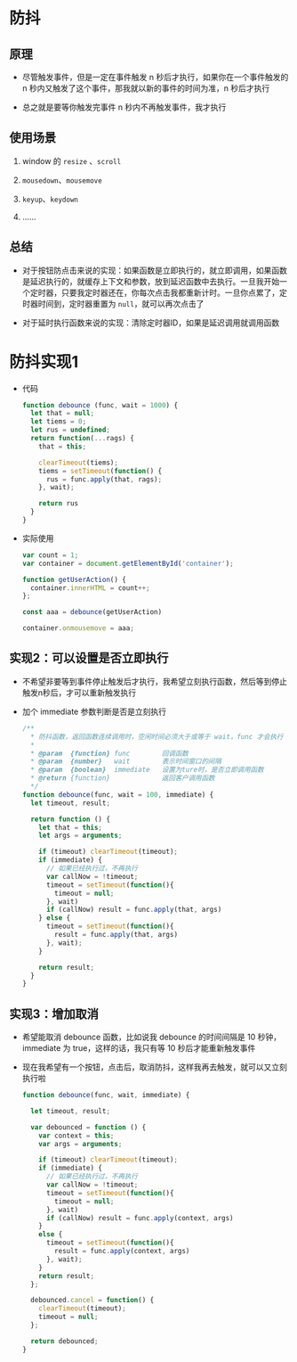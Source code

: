 # 防抖

## 原理

  - 尽管触发事件，但是一定在事件触发 n 秒后才执行，如果你在一个事件触发的 n 秒内又触发了这个事件，那我就以新的事件的时间为准，n 秒后才执行

  - 总之就是要等你触发完事件 n 秒内不再触发事件，我才执行

## 使用场景

  1.  window 的 `resize` 、`scroll`

  2.  `mousedown`、`mousemove`

  3.  `keyup`、`keydown`

  4.  ……

## 总结

  - 对于按钮防点击来说的实现：如果函数是立即执行的，就立即调用，如果函数是延迟执行的，就缓存上下文和参数，放到延迟函数中去执行。一旦我开始一个定时器，只要我定时器还在，你每次点击我都重新计时。一旦你点累了，定时器时间到，定时器重置为 `null`，就可以再次点击了

  - 对于延时执行函数来说的实现：清除定时器ID，如果是延迟调用就调用函数

# 防抖实现1

  - 代码

    ```js
    function debounce (func, wait = 1000) {
      let that = null;
      let tiems = 0;
      let rus = undefined;
      return function(...rags) {
        that = this;

        clearTimeout(tiems);
        tiems = setTimeout(function() {
          rus = func.apply(that, rags);
        }, wait);

        return rus
      }
    }
    ```

  - 实际使用

    ```js
    var count = 1;
    var container = document.getElementById('container');

    function getUserAction() {
      container.innerHTML = count++;
    };

    const aaa = debounce(getUserAction)

    container.onmousemove = aaa;
    ```

## 实现2：可以设置是否立即执行

  - 不希望非要等到事件停止触发后才执行，我希望立刻执行函数，然后等到停止触发n秒后，才可以重新触发执行

  - 加个 immediate 参数判断是否是立刻执行

    ```js
    /**
      * 防抖函数，返回函数连续调用时，空闲时间必须大于或等于 wait，func 才会执行
      *
      * @param  {function} func        回调函数
      * @param  {number}   wait        表示时间窗口的间隔
      * @param  {boolean}  immediate   设置为ture时，是否立即调用函数
      * @return {function}             返回客户调用函数
      */
    function debounce(func, wait = 100, immediate) {
      let timeout, result;

      return function () {
        let that = this;
        let args = arguments;

        if (timeout) clearTimeout(timeout);
        if (immediate) {
          // 如果已经执行过，不再执行
          var callNow = !timeout;
          timeout = setTimeout(function(){
            timeout = null;
          }, wait)
          if (callNow) result = func.apply(that, args)
        } else {
          timeout = setTimeout(function(){
            result = func.apply(that, args)
          }, wait);
        }

        return result;
      }
    }
    ```

## 实现3：增加取消

  - 希望能取消 debounce 函数，比如说我 debounce 的时间间隔是 10 秒钟，immediate 为 true，这样的话，我只有等 10 秒后才能重新触发事件

  - 现在我希望有一个按钮，点击后，取消防抖，这样我再去触发，就可以又立刻执行啦

    ```js
    function debounce(func, wait, immediate) {

      let timeout, result;

      var debounced = function () {
        var context = this;
        var args = arguments;

        if (timeout) clearTimeout(timeout);
        if (immediate) {
          // 如果已经执行过，不再执行
          var callNow = !timeout;
          timeout = setTimeout(function(){
            timeout = null;
          }, wait)
          if (callNow) result = func.apply(context, args)
        }
        else {
          timeout = setTimeout(function(){
            result = func.apply(context, args)
          }, wait);
        }
        return result;
      };

      debounced.cancel = function() {
        clearTimeout(timeout);
        timeout = null;
      };

      return debounced;
    }
    ```
